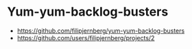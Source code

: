 # Yum-yum-backlog-busters
- https://github.com/filipjernberg/yum-yum-backlog-busters
- https://github.com/users/filipjernberg/projects/2
